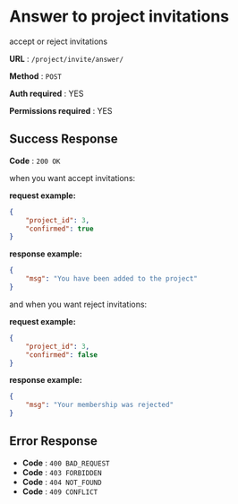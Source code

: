 # Answer to project invitations

accept or reject invitations

**URL** : `/project/invite/answer/`

**Method** : `POST`

**Auth required** : YES

**Permissions required** : YES

## Success Response

**Code** : `200 OK`

when you want accept invitations:

**request example:**
```json
{
    "project_id": 3,
    "confirmed": true
}
```

**response example:**
```json
{
    "msg": "You have been added to the project"
}
```

and when you want reject invitations:

**request example:**
```json
{
    "project_id": 3,
    "confirmed": false
}
```

**response example:**
```json
{
    "msg": "Your membership was rejected"
}
```

## Error Response

* **Code** : `400 BAD_REQUEST`
* **Code** : `403 FORBIDDEN`
* **Code** : `404 NOT_FOUND`
* **Code** : `409 CONFLICT`
